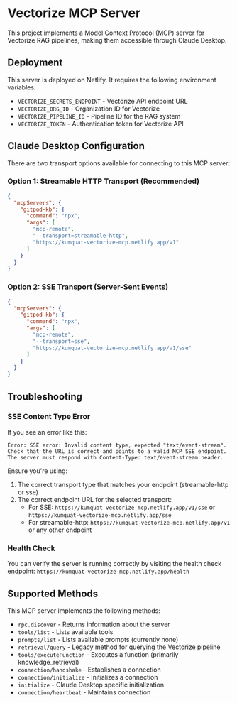# Vectorize MCP Server

This project implements a Model Context Protocol (MCP) server for Vectorize RAG pipelines, making them accessible through Claude Desktop.

## Deployment

This server is deployed on Netlify. It requires the following environment variables:

- `VECTORIZE_SECRETS_ENDPOINT` - Vectorize API endpoint URL
- `VECTORIZE_ORG_ID` - Organization ID for Vectorize
- `VECTORIZE_PIPELINE_ID` - Pipeline ID for the RAG system
- `VECTORIZE_TOKEN` - Authentication token for Vectorize API

## Claude Desktop Configuration

There are two transport options available for connecting to this MCP server:

### Option 1: Streamable HTTP Transport (Recommended)

```json
{
  "mcpServers": {
    "gitpod-kb": {
      "command": "npx",
      "args": [
        "mcp-remote",
        "--transport=streamable-http",
        "https://kumquat-vectorize-mcp.netlify.app/v1"
      ]
    }
  }
}
```

### Option 2: SSE Transport (Server-Sent Events)

```json
{
  "mcpServers": {
    "gitpod-kb": {
      "command": "npx",
      "args": [
        "mcp-remote",
        "--transport=sse",
        "https://kumquat-vectorize-mcp.netlify.app/v1/sse"
      ]
    }
  }
}
```

## Troubleshooting

### SSE Content Type Error

If you see an error like this:

```
Error: SSE error: Invalid content type, expected "text/event-stream". Check that the URL is correct and points to a valid MCP SSE endpoint. The server must respond with Content-Type: text/event-stream header.
```

Ensure you're using:
1. The correct transport type that matches your endpoint (streamable-http or sse)
2. The correct endpoint URL for the selected transport:
   - For SSE: `https://kumquat-vectorize-mcp.netlify.app/v1/sse` or `https://kumquat-vectorize-mcp.netlify.app/sse`
   - For streamable-http: `https://kumquat-vectorize-mcp.netlify.app/v1` or any other endpoint

### Health Check

You can verify the server is running correctly by visiting the health check endpoint:
`https://kumquat-vectorize-mcp.netlify.app/health`

## Supported Methods

This MCP server implements the following methods:

- `rpc.discover` - Returns information about the server
- `tools/list` - Lists available tools
- `prompts/list` - Lists available prompts (currently none)
- `retrieval/query` - Legacy method for querying the Vectorize pipeline
- `tools/executeFunction` - Executes a function (primarily knowledge_retrieval)
- `connection/handshake` - Establishes a connection
- `connection/initialize` - Initializes a connection
- `initialize` - Claude Desktop specific initialization
- `connection/heartbeat` - Maintains connection